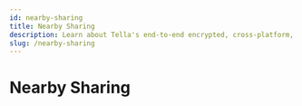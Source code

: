 ```yaml
---
id: nearby-sharing
title: Nearby Sharing
description: Learn about Tella's end-to-end encrypted, cross-platform, fully offline feature for sharing files between Tella vaults in physical proximity. Available for Android, iOS and Desktop.
slug: /nearby-sharing
---
```


# Nearby Sharing